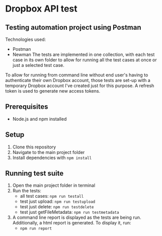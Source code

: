 # Dropbox API test
## Testing automation project using Postman

Technologies used:
- Postman
- Newman
The tests are implemented in one collection, with each test case in its own folder to allow for running all the test cases at once or just a selected test case.

To allow for running from command line without end user's having to authenticate their own Dropbox account, those tests are set-up with a temporary Dropbox account I've created just for this purpose. A refresh token is used to generate new access tokens. 

## Prerequisites
- Node.js and npm installed

## Setup
1. Clone this repository
2. Navigate to the main project folder
3. Install dependencies with `npm install`

## Running test suite
1. Open the main project folder in terminal
2. Run the tests:
    - all test cases: `npm run testall`
    - test just upload: `npm run testupload`
    - test just delete: `npm run testdelete`
    - test just getFileMetadata: `npm run testmetadata`
3. A command line report is displayed as the tests are being run. Additionally, a html report is generated. To display it, run:
    - `npm run report`
